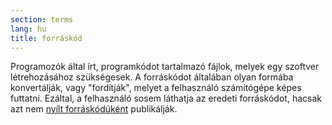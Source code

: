 ```yaml
---
section: terms
lang: hu
title: forráskód
---
```


Programozók által írt, programkódot tartalmazó fájlok, melyek egy szoftver létrehozásához szükségesek. A forráskódot általában olyan formába konvertálják, vagy "fordítják", melyet a felhasználó számítógépe képes futtatni. Ezáltal, a felhasználó sosem láthatja az eredeti forráskódot, hacsak azt nem [nyílt forráskódúként](../open-source/) publikálják.
